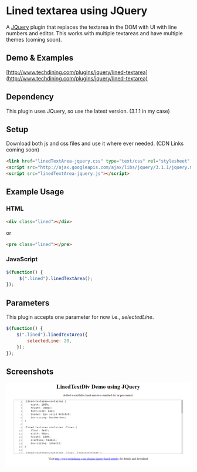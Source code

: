 # Lined textarea using JQuery

A [JQuery](http://jquery.com/) plugin that replaces the textarea in the DOM with UI with line numbers and editor. This works with multiple textareas and have multiple themes (coming soon).

## Demo & Examples

[http://www.techdining.com/plugins/jquery/lined-textarea](http://www.techdining.com/plugins/jquery/lined-textarea)

## Dependency

This plugin uses JQuery, so use the latest version. (3.1.1 in my case)

## Setup

Download both js and css files and use it where ever needed.
(CDN Links coming soon)

```html
<link href="linedTextArea-jquery.css" type="text/css" rel="stylesheet" />
<script src="http://ajax.googleapis.com/ajax/libs/jquery/3.1.1/jquery.min.js"></script>
<script src="linedTextArea-jquery.js"></script>
```

## Example Usage

### HTML

```html
<div class="lined"></div>
```
or

```html
<pre class="lined"></pre>
```


### JavaScript
```javascript
$(function() {
     $(".lined").linedTextArea();
});
```

## Parameters

This plugin accepts one parameter for now i.e., *selectedLine*.
 
```javascript
$(function() {
	$(".lined").linedTextArea({
		selectedLine: 20,
	});
});
```

## Screenshots

![Image of Plugin](https://raw.githubusercontent.com/sreekarsudireddy/LinedTextDiv-JQueryPlugin/master/screenshots/screenshot.PNG)
